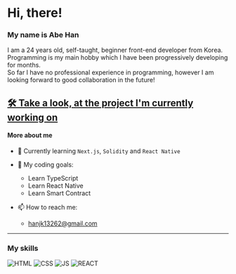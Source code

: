 # Hi, there!

### My name is Abe Han
I am a 24 years old, self-taught, beginner front-end developer from Korea.
Programming is my main hobby which I have been progressively developing for months.  
So far I have no professional experience in programming, however I am looking forward to good collaboration in the future! 

## [🛠 Take a look, at the project I'm currently working on](https://urlseries.com/)

#### __More about me__
- 📖 Currently learning `Next.js`, `Solidity` and `React Native`
<!-- - 🛠 Right now, working on __Debtnote__ -->
- 🦉 My coding goals:
    - Learn TypeScript
    - Learn React Native
    - Learn Smart Contract

- 📫 How to reach me: 
    - hanjk13262@gmail.com
---
### __My skills__
![HTML](https://img.icons8.com/color/48/000000/html-5--v1.png)
![CSS](https://img.icons8.com/color/48/000000/css3.png)
![JS](https://img.icons8.com/color/48/000000/javascript--v1.png)
![REACT](https://img.icons8.com/plasticine/48/000000/react.png)

 


